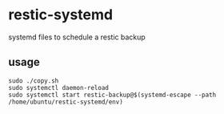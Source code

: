 # restic-systemd
systemd files to schedule a restic backup

## usage
```
sudo ./copy.sh
sudo systemctl daemon-reload
sudo systemctl start restic-backup@$(systemd-escape --path /home/ubuntu/restic-systemd/env)
```
